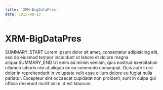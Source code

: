 ```yaml
---
title: 'XRM-BigDataPres'
date: 2015-08-13
---
```

# XRM-BigDataPres
SUMMARY_START Lorem ipsum dolor sit amet, consectetur adipisicing elit, sed do eiusmod tempor incididunt ut labore et dolore magna aliqua.SUMMARY_END Ut enim ad minim veniam, quis nostrud exercitation ullamco laboris nisi ut aliquip ex ea commodo consequat. Duis aute irure dolor in reprehenderit in voluptate velit esse cillum dolore eu fugiat nulla pariatur. Excepteur sint occaecat cupidatat non proident, sunt in culpa qui officia deserunt mollit anim id est laborum.
